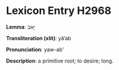 # Lexicon Entry H2968

**Lemma**: יָאַב

**Transliteration (xlit)**: yâʼab

**Pronunciation**: yaw-ab'

**Description**:
a primitive root; to desire; long.

